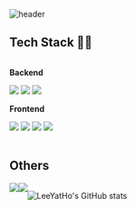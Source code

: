 ![header](https://capsule-render.vercel.app/api?type=waving&text=leeyatho's　Github&theme=tokyonight&animation=twinkling&fontAlign=50&fontSize=50&height=80&fontHeight=100)


## Tech Stack 🔨🔨

<div style="display:flex; flex-direction:column; align-items:flex-start;">
    <!-- Backend -->
    <p><strong>Backend</strong></p>
    <div>
        <img src="https://img.shields.io/badge/Java-007396?style=for-the-badge&logo=Java&logoColor=white">
        <img src="https://img.shields.io/badge/Spring-6DB33F?style=for-the-badge&logo=spring&logoColor=white">
        <img src="https://img.shields.io/badge/Spring Boot-6DB33F?style=for-the-badge&logo=spring boot&logoColor=white"> 
    </div>
    <!-- Frontend -->
    <p><strong>Frontend</strong></p>
    <div>
        <img src="https://img.shields.io/badge/html5-E34F26?style=for-the-badge&logo=html5&logoColor=white"> 
        <img src="https://img.shields.io/badge/css-1572B6?style=for-the-badge&logo=css3&logoColor=white"> 
        <img src="https://img.shields.io/badge/javascript-F7DF1E?style=for-the-badge&logo=javascript&logoColor=black"> 
      <img src="https://img.shields.io/badge/react-20232a.svg?style=for-the-badge&logo=react&logoColor=61DAFB">
    </div><br>
</div>

## Others

<div style="display:flex; flex-direction:row;">
    <a href="mailto:pololydotoly@naver.com">
        <img src="https://img.shields.io/badge/
        Email-#03C75A?style=for-the-badge&logo=Naver&logoColor=white"> 
    </a>
    <a href="https://velog.io/@yeonho03/posts">
        <img src="https://img.shields.io/badge/
        Velog-#20C997?style=for-the-badge&logo=Velog&logoColor=white"> 
    </a>


![LeeYatHo's GitHub stats](https://github-readme-stats.vercel.app/api?username=dldusgh318&show_icons=true&bg_color=00000000)

